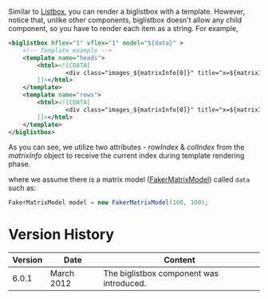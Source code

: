 Similar to
[Listbox](ZK_Developer's_Reference/MVC/View/Template/Listbox_Template),
you can render a biglistbox with a template. However, notice that,
unlike other components, biglistbox doesn't allow any child component,
so you have to render each item as a string. For example,

``` xml
<biglistbox hflex="1" vflex="1" model="${data}" >
    <!-- Template example -->
    <template name="heads">
        <html><![CDATA[
                <div class="images_${matrixInfo[0]}" title="x=${matrixInfo[0]},y=${matrixInfo[1]}">${each[matrixInfo[0]]}</div>
        ]]></html>
    </template>
    <template name="rows">
        <html><![CDATA[
                <div class="images_${matrixInfo[0]}" title="x=${matrixInfo[0]},y=${matrixInfo[1]}">${each[matrixInfo[0]]}</div>
        ]]></html>
    </template>
</biglistbox>
```

As you can see, we utilize two attributes - *rowIndex* & *colIndex* from
the *matrixInfo* object to receive the current index during template
rendering phase.

where we assume there is a matrix model
([FakerMatrixModel](https://github.com/zkoss/zk/blob/master/zktest/src/org/zkoss/zktest/test2/big/FakerMatrixModel.java))
called `data` such as:

``` java
FakerMatrixModel model = new FakerMatrixModel(100, 100);
```

# Version History

| Version | Date       | Content                                  |
|---------|------------|------------------------------------------|
| 6.0.1   | March 2012 | The biglistbox component was introduced. |

